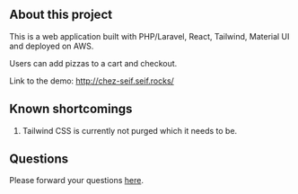 ## About this project

This is a web application built with PHP/Laravel, React, Tailwind, Material UI and deployed on AWS.

Users can add pizzas to a cart and checkout.

Link to the demo:
http://chez-seif.seif.rocks/

## Known shortcomings
1. Tailwind CSS is currently not purged which it needs to be.

## Questions

Please forward your questions [here](mailto:seif@seif.rocks).

